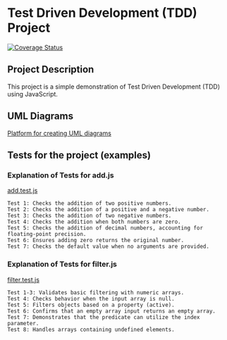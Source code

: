 <!-- @format -->

# Test Driven Development (TDD) Project
[![Coverage Status](https://coveralls.io/repos/github/Jalez/TDDProject/badge.svg?branch=main)](https://coveralls.io/github/Jalez/TDDProject?branch=main)
## Project Description

This project is a simple demonstration of Test Driven Development (TDD) using JavaScript.

## UML Diagrams

[Platform for creating UML diagrams](https://www.websequencediagrams.com/)

## Tests for the project (examples)

### Explanation of Tests for add.js

[add.test.js](./test/add.test.js)

    Test 1: Checks the addition of two positive numbers.
    Test 2: Checks the addition of a positive and a negative number.
    Test 3: Checks the addition of two negative numbers.
    Test 4: Checks the addition when both numbers are zero.
    Test 5: Checks the addition of decimal numbers, accounting for floating-point precision.
    Test 6: Ensures adding zero returns the original number.
    Test 7: Checks the default value when no arguments are provided.


### Explanation of Tests for filter.js

[filter.test.js](./test/filter.test.js)

    Test 1-3: Validates basic filtering with numeric arrays.
    Test 4: Checks behavior when the input array is null.
    Test 5: Filters objects based on a property (active).
    Test 6: Confirms that an empty array input returns an empty array.
    Test 7: Demonstrates that the predicate can utilize the index parameter.
    Test 8: Handles arrays containing undefined elements.


